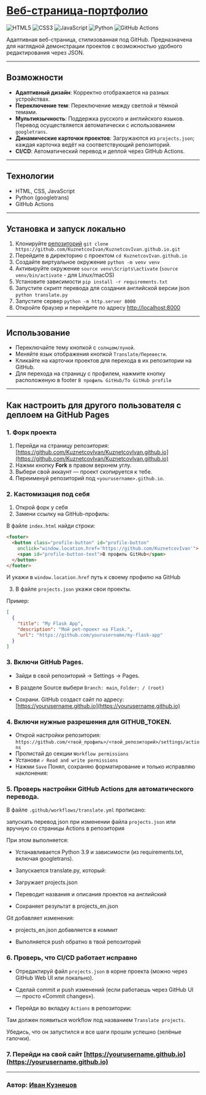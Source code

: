 # [Веб-страница-портфолио](https://kuznetcovivan.github.io/)
![HTML5](https://img.shields.io/badge/HTML5-E34F26?style=plastic&logo=html5&logoColor=white)
![CSS3](https://img.shields.io/badge/CSS3-1572B6?style=plastic&logo=css3&logoColor=white)
![JavaScript](https://img.shields.io/badge/JavaScript-F7DF1E?style=plastic&logo=javascript&logoColor=black)
![Python](https://img.shields.io/badge/Python-3776AB?style=plastic&logo=python&logoColor=white)
![GitHub Actions](https://img.shields.io/badge/GitHub_Actions-2088FF?style=plastic&logo=githubactions&logoColor=white)


Адаптивная веб-страница, стилизованная под GitHub. Предназначена для наглядной демонстрации проектов с возможностью удобного редактирования через JSON.

---

## Возможности
- **Адаптивный дизайн**: Корректно отображается на разных устройствах.
- **Переключение тем**: Переключение между светлой и тёмной темами.
- **Мультиязычность**: Поддержка русского и английского языков. Перевод осуществляется автоматически с использованием `googletrans`.
- **Динамические карточки проектов**: Загружаются из `projects.json`; каждая карточка ведёт на соответствующий репозиторий.
- **CI/CD**: Автоматический перевод и деплой через GitHub Actions.

---

## Технологии
- HTML, CSS, JavaScript
- Python (googletrans)
- GitHub Actions

---

## Установка и запуск локально
1. Клонируйте [репозиторий](https://github.com/KuznetcovIvan/KuznetcovIvan.github.io)
   `git clone https://github.com/KuznetcovIvan/KuznetcovIvan.github.io.git
   `
2. Перейдите в директорию с проектом `cd KuznetcovIvan.github.io`
3. Создайте виртуальное окружение `python -m venv venv`
4. Активируйте окружение `source venv\Scripts\activate` (`source venv/bin/activate` - для Linux/macOS)
5. Установите зависимости `pip install -r requirements.txt`
6. Запустите скрипт перевода для создания английской версии json `python translate.py`
7. Запустите сервер `python -m http.server 8000`
8. Откройте браузер и перейдите по адресу [http://localhost:8000](http://localhost:8000)

---

## Использование
- Переключайте тему кнопкой с `солнцем/луной`.
- Меняйте язык отображения кнопкой `Translate/Перевести`.
- Кликайте на карточки проектов для перехода в их репозитории на GitHub.
- Для перехода на страницу с профилем, нажмите кнопку расположеную в footer `В профиль GitHub/To GitHub profile`

---

## Как настроить для другого пользователя с деплоем на GitHub Pages

### 1. Форк проекта
1. Перейди на страницу репозитория: [https://github.com/KuznetcovIvan/KuznetcovIvan.github.io](https://github.com/KuznetcovIvan/KuznetcovIvan.github.io)
2. Нажми кнопку **Fork** в правом верхнем углу.
3. Выбери свой аккаунт — проект скопируется к тебе.
4. Переименуй репозиторий под `<yourusername>.github.io`.

### 2. Кастомизация под себя
1. Открой форк у себя
2. Замени ссылку на GitHub-профиль:

В файле `index.html` найди строки:
```html
<footer>
  <button class="profile-button" id="profile-button"
    onclick="window.location.href='https://github.com/KuznetcovIvan'">
    <span id="profile-button-text">В профиль GitHub</span>
  </button>
</footer>
```
И укажи в `window.location.href` путь к своему профилю на GitHub

3. В файле `projects.json` укажи свои проекты. 

Пример:
```json
[
  {
    "title": "My Flask App",
    "description": "Мой pet-проект на Flask.",
    "url": "https://github.com/yourusername/my-flask-app"
  }
]
```
### 3. Включи GitHub Pages.

- Зайди в свой репозиторий → Settings → Pages.

- В разделе Source выбери `Branch: main`, `Folder: / (root)`

- Сохрани. GitHub создаст сайт по адресу:
[https://yourusername.github.io](https://yourusername.github.io)


### 4. Включи нужные разрешения для GITHUB_TOKEN.
- Открой настройки репозитория:
`https://github.com/<твой_профиль>/<твой_репозиторий>/settings/actions`
- Пролистай до секции `Workflow permissions`
- Установи `✓ Read and write permissions`
- Нажми `Save`
Понял, сохраняю форматирование и только исправляю наклонения:


### 5. Проверь настройки GitHub Actions для автоматического перевода.

В файле `.github/workflows/translate.yml` прописано:

запускать перевод json при изменении файла `projects.json` или вручную со страницы Actions в репозитория

При этом выполняется:

- Устанавливается Python 3.9 и зависимости (из requirements.txt, включая googletrans).

- Запускается translate.py, который:

- Загружает projects.json

- Переводит названия и описания проектов на английский

- Сохраняет результат в projects\_en.json

Git добавляет изменения:

- projects\_en.json добавляется в коммит

- Выполняется push обратно в твой репозиторий

### 6. Проверь, что CI/CD работает исправно

- Отредактируй файл `projects.json` в корне проекта (можно через GitHub Web UI или локально).

- Сделай commit и push изменений (если работаешь через GitHub UI — просто «Commit changes»).

- Перейди во вкладку `Actions` в репозитории:

Там должен появиться workflow под названием `Translate projects`.

Убедись, что он запустился и все шаги прошли успешно (зелёные галочки).
### 7. Перейди на свой сайт [https://yourusername.github.io](https://yourusername.github.io)

---

### Автор: [Иван Кузнецов](https://github.com/KuznetcovIvan)
